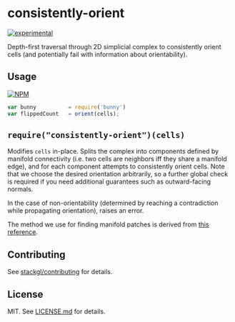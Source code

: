 # consistently-orient

[![experimental](http://badges.github.io/stability-badges/dist/experimental.svg)](http://github.com/badges/stability-badges)

Depth-first traversal through 2D simplicial complex to consistently orient cells (and potentially fail with information about orientability).

## Usage

[![NPM](https://nodei.co/npm/consistently-orient.png)](https://www.npmjs.com/package/consistently-orient)

```javascript
var bunny          = require('bunny')
var flippedCount   = orient(cells);
```

`require("consistently-orient")(cells)`
----------------------------------------------------
Modifies `cells` in-place. Splits the complex into components defined by manifold connectivity (i.e. two cells are neighbors iff they share a manifold edge), and for each component attempts to consistently orient cells. Note that we choose the desired orientation arbitrarily, so a further global check is required if you need additional guarantees such as outward-facing normals.

In the case of non-orientability (determined by reaching a contradiction while propagating orientation), raises an error.

The method we use for finding manifold patches is derived from [this reference](http://www.alecjacobson.com/weblog/?p=3618).

## Contributing

See [stackgl/contributing](https://github.com/stackgl/contributing) for details.

## License

MIT. See [LICENSE.md](http://github.com/ataber/consistently-orient/blob/master/LICENSE.md) for details.
